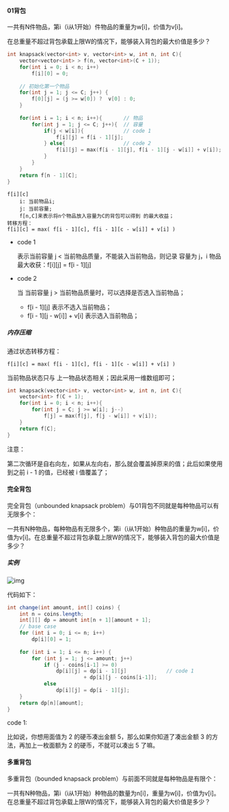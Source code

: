 #### 01背包

一共有N件物品，第i（i从1开始）件物品的重量为w[i]，价值为v[i]。

在总重量不超过背包承载上限W的情况下，能够装入背包的最大价值是多少？

```c++
int knapsack(vector<int> v, vector<int> w, int n, int C){
    vector<vector<int> > f(n, vector<int>(C + 1));
    for(int i = 0; i < n; i++)
        f[i][0] = 0;
    
    // 初始化第一个物品
    for(int j = 1; j <= C; j++) {
        f[0][j] = (j >= w[0]) ?  v[0] : 0;
    }
       
    for(int i = 1; i < n; i++){       // 物品
        for(int j = 1; j <= C; j++){  // 容量
            if(j < w[i]){			  // code 1
                f[i][j] = f[i - 1][j];
            } else{					  // code 2
                f[i][j] = max(f[i - 1][j], f[i - 1][j - w[i]] + v[i]);
            }
        }
    }
    return f[n - 1][C];
}
```

```
f[i][c] 
	i: 当前物品i;
	j: 当前容量;
	f[n,C]来表示将n个物品放入容量为C的背包可以得到	的最大收益；
转移方程：
f[i][c] = max( f[i - 1][c], f[i - 1][c - w[i]] + v[i] )
```

- code 1

    表示当前容量 j < 当前物品质量，不能装入当前物品，则记录 容量为 j，i 物品最大收获：f\[i][j] = f\[i - 1][j]

- code 2

    当 当前容量 j > 当前物品质量时，可以选择是否选入当前物品；

    - f\[i - 1][j] 表示不选入当前物品；
    - f\[i - 1][j - w[i]] + v[i] 表示选入当前物品；
    
    

##### 内存压缩

通过状态转移方程：

```
f[i][c] = max( f[i - 1][c], f[i - 1][c - w[i]] + v[i] )
```

当前物品状态只与 上一物品状态相关；因此采用一维数组即可；

```c++
int knapsack(vector<int> v, vector<int> w, int n, int C){
    vector<int> f(C + 1);
    for(int i = 0; i < n; i++){
        for(int j = C; j >= w[i]; j--)
            f[j] = max(f[j], f[j - w[i]] + v[i]);
    }
    return f[C];
}

```

注意：

第二次循环是自右向左，如果从左向右，那么就会覆盖掉原来的值；此后如果使用到之前 i - 1 的值，已经被 i 值覆盖了；





#### 完全背包

完全背包（unbounded knapsack problem）与01背包不同就是每种物品可以有无限多个：

一共有N种物品，每种物品有无限多个，第i（i从1开始）种物品的重量为w[i]，价值为v[i]。在总重量不超过背包承载上限W的情况下，能够装入背包的最大价值是多少？

##### 实例

 ![img](https://gblobscdn.gitbook.com/assets%2F-MUvWpzDydpd316eAy0j%2Fsync%2F2c33eb3ec7bd5280b17c2fab0636d4f53fb20f6d.jpg?alt=media)

代码如下：

```java
int change(int amount, int[] coins) {
    int n = coins.length;
    int[][] dp = amount int[n + 1][amount + 1];
    // base case
    for (int i = 0; i <= n; i++) 
        dp[i][0] = 1;
​
    for (int i = 1; i <= n; i++) {
        for (int j = 1; j <= amount; j++)
            if (j - coins[i-1] >= 0)
                dp[i][j] = dp[i - 1][j]             // code 1
                     	 + dp[i][j - coins[i-1]];
            else 
                dp[i][j] = dp[i - 1][j];
    }
    return dp[n][amount];
}
```

code 1:

比如说，你想用面值为 2 的硬币凑出金额 5，那么如果你知道了凑出金额 3 的方法，再加上一枚面额为 2 的硬币，不就可以凑出 5 了嘛。



#### 多重背包

多重背包（bounded knapsack problem）与前面不同就是每种物品是有限个：

一共有N种物品，第i（i从1开始）种物品的数量为n[i]，重量为w[i]，价值为v[i]。在总重量不超过背包承载上限W的情况下，能够装入背包的最大价值是多少？